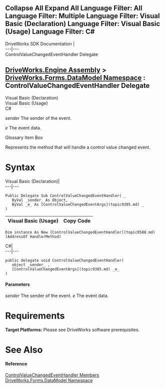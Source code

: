 Collapse All Expand All Language Filter: All  Language Filter: Multiple  Language Filter: Visual Basic (Declaration) Language Filter: Visual Basic (Usage) Language Filter: C#  
---  
DriveWorks SDK Documentation  |   
---|---  
ControlValueChangedEventHandler Delegate   
  
[DriveWorks.Engine Assembly](topic2156.md) > [DriveWorks.Forms.DataModel Namespace](topic9371.md) : ControlValueChangedEventHandler Delegate  
---  
  
Visual Basic (Declaration)    
Visual Basic (Usage)    
C# 

_sender_
    The sender of the event.

_e_
    The event data.

Glossary Item Box

Represents the method that will handle a control value changed event. 

# Syntax

Visual Basic (Declaration)|   
---|---  
      
    
    Public Delegate Sub ControlValueChangedEventHandler( _
       ByVal _sender_ As Object, _
       ByVal _e_ As [ControlValueChangedEventArgs](topic9385.md) _
    )   
  
Visual Basic (Usage)| Copy Code  
---|---  
      
    
    Dim instance As New [ControlValueChangedEventHandler](topic9588.md)(AddressOf HandlerMethod)  
  
C#|   
---|---  
      
    
    public delegate void ControlValueChangedEventHandler( 
       object _sender_ ,
       [ControlValueChangedEventArgs](topic9385.md) _e_
    )  
  
#### Parameters

 _sender_
    The sender of the event.
_e_
    The event data.

# Requirements

**Target Platforms:** Please see DriveWorks software prerequisites.

# See Also

#### Reference

[ControlValueChangedEventHandler Members](topic9588.md)   
[DriveWorks.Forms.DataModel Namespace](topic9371.md)



